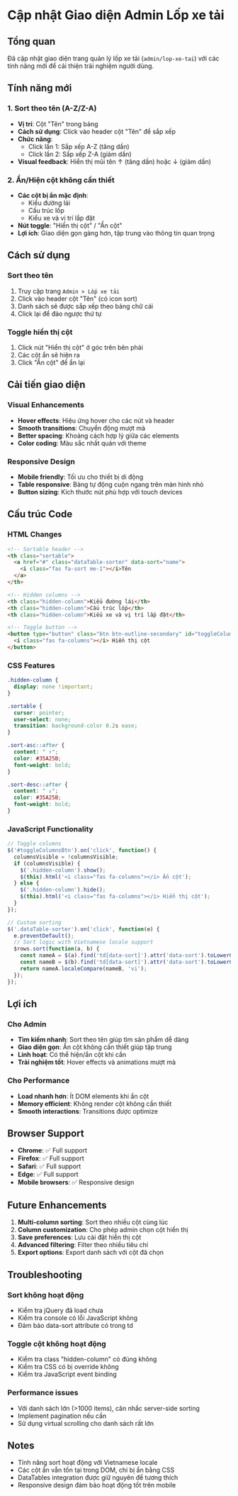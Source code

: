 # Cập nhật Giao diện Admin Lốp xe tải

## Tổng quan
Đã cập nhật giao diện trang quản lý lốp xe tải (`admin/lop-xe-tai`) với các tính năng mới để cải thiện trải nghiệm người dùng.

## Tính năng mới

### 1. Sort theo tên (A-Z/Z-A)
- **Vị trí**: Cột "Tên" trong bảng
- **Cách sử dụng**: Click vào header cột "Tên" để sắp xếp
- **Chức năng**: 
  - Click lần 1: Sắp xếp A-Z (tăng dần)
  - Click lần 2: Sắp xếp Z-A (giảm dần)
- **Visual feedback**: Hiển thị mũi tên ↑ (tăng dần) hoặc ↓ (giảm dần)

### 2. Ẩn/Hiện cột không cần thiết
- **Các cột bị ẩn mặc định**:
  - Kiểu đường lái
  - Cấu trúc lốp  
  - Kiểu xe và vị trí lắp đặt
- **Nút toggle**: "Hiển thị cột" / "Ẩn cột"
- **Lợi ích**: Giao diện gọn gàng hơn, tập trung vào thông tin quan trọng

## Cách sử dụng

### Sort theo tên
1. Truy cập trang `Admin > Lốp xe tải`
2. Click vào header cột "Tên" (có icon sort)
3. Danh sách sẽ được sắp xếp theo bảng chữ cái
4. Click lại để đảo ngược thứ tự

### Toggle hiển thị cột
1. Click nút "Hiển thị cột" ở góc trên bên phải
2. Các cột ẩn sẽ hiện ra
3. Click "Ẩn cột" để ẩn lại

## Cải tiến giao diện

### Visual Enhancements
- **Hover effects**: Hiệu ứng hover cho các nút và header
- **Smooth transitions**: Chuyển động mượt mà
- **Better spacing**: Khoảng cách hợp lý giữa các elements
- **Color coding**: Màu sắc nhất quán với theme

### Responsive Design
- **Mobile friendly**: Tối ưu cho thiết bị di động
- **Table responsive**: Bảng tự động cuộn ngang trên màn hình nhỏ
- **Button sizing**: Kích thước nút phù hợp với touch devices

## Cấu trúc Code

### HTML Changes
```html
<!-- Sortable header -->
<th class="sortable">
  <a href="#" class="dataTable-sorter" data-sort="name">
    <i class="fas fa-sort me-1"></i>Tên
  </a>
</th>

<!-- Hidden columns -->
<th class="hidden-column">Kiểu đường lái</th>
<th class="hidden-column">Cấu trúc lốp</th>
<th class="hidden-column">Kiểu xe và vị trí lắp đặt</th>

<!-- Toggle button -->
<button type="button" class="btn btn-outline-secondary" id="toggleColumnsBtn">
  <i class="fas fa-columns"></i> Hiển thị cột
</button>
```

### CSS Features
```css
.hidden-column {
  display: none !important;
}

.sortable {
  cursor: pointer;
  user-select: none;
  transition: background-color 0.2s ease;
}

.sort-asc::after {
  content: " ↑";
  color: #35A25B;
  font-weight: bold;
}

.sort-desc::after {
  content: " ↓";
  color: #35A25B;
  font-weight: bold;
}
```

### JavaScript Functionality
```javascript
// Toggle columns
$('#toggleColumnsBtn').on('click', function() {
  columnsVisible = !columnsVisible;
  if (columnsVisible) {
    $('.hidden-column').show();
    $(this).html('<i class="fas fa-columns"></i> Ẩn cột');
  } else {
    $('.hidden-column').hide();
    $(this).html('<i class="fas fa-columns"></i> Hiển thị cột');
  }
});

// Custom sorting
$('.dataTable-sorter').on('click', function(e) {
  e.preventDefault();
  // Sort logic with Vietnamese locale support
  $rows.sort(function(a, b) {
    const nameA = $(a).find('td[data-sort]').attr('data-sort').toLowerCase();
    const nameB = $(b).find('td[data-sort]').attr('data-sort').toLowerCase();
    return nameA.localeCompare(nameB, 'vi');
  });
});
```

## Lợi ích

### Cho Admin
- **Tìm kiếm nhanh**: Sort theo tên giúp tìm sản phẩm dễ dàng
- **Giao diện gọn**: Ẩn cột không cần thiết giúp tập trung
- **Linh hoạt**: Có thể hiện/ẩn cột khi cần
- **Trải nghiệm tốt**: Hover effects và animations mượt mà

### Cho Performance
- **Load nhanh hơn**: Ít DOM elements khi ẩn cột
- **Memory efficient**: Không render cột không cần thiết
- **Smooth interactions**: Transitions được optimize

## Browser Support
- **Chrome**: ✅ Full support
- **Firefox**: ✅ Full support  
- **Safari**: ✅ Full support
- **Edge**: ✅ Full support
- **Mobile browsers**: ✅ Responsive design

## Future Enhancements
1. **Multi-column sorting**: Sort theo nhiều cột cùng lúc
2. **Column customization**: Cho phép admin chọn cột hiển thị
3. **Save preferences**: Lưu cài đặt hiển thị cột
4. **Advanced filtering**: Filter theo nhiều tiêu chí
5. **Export options**: Export danh sách với cột đã chọn

## Troubleshooting

### Sort không hoạt động
- Kiểm tra jQuery đã load chưa
- Kiểm tra console có lỗi JavaScript không
- Đảm bảo data-sort attribute có trong td

### Toggle cột không hoạt động
- Kiểm tra class "hidden-column" có đúng không
- Kiểm tra CSS có bị override không
- Kiểm tra JavaScript event binding

### Performance issues
- Với danh sách lớn (>1000 items), cân nhắc server-side sorting
- Implement pagination nếu cần
- Sử dụng virtual scrolling cho danh sách rất lớn

## Notes
- Tính năng sort hoạt động với Vietnamese locale
- Các cột ẩn vẫn tồn tại trong DOM, chỉ bị ẩn bằng CSS
- DataTables integration được giữ nguyên để tương thích
- Responsive design đảm bảo hoạt động tốt trên mobile
